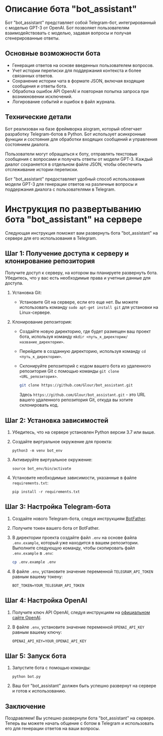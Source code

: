 # Описание бота "bot_assistant"

Бот "bot_assistant" представляет собой Telegram-бот, интегрированный с моделью GPT-3 от OpenAI. Бот позволяет
пользователям взаимодействовать с моделью, задавая вопросы и получая сгенерированные ответы.

## Основные возможности бота

- Генерация ответов на основе введенных пользователем вопросов.
- Учет истории переписки для поддержания контекста и более связанных ответов.
- Сохранение истории чата в формате JSON, включая входящие сообщения и ответы бота.
- Обработка ошибок API OpenAI и повторная попытка запроса при возникновении исключений.
- Логирование событий и ошибок в файл журнала.

## Технические детали

Бот реализован на базе фреймворка aiogram, который облегчает разработку Telegram-ботов в Python. Бот использует
асинхронные функции и состояния для обработки входящих сообщений и управления состоянием диалога.

Пользователи могут обращаться к боту, отправлять текстовые сообщения с вопросами и получать ответы от модели GPT-3.
Каждый диалог сохраняется в отдельном файле JSON, чтобы обеспечить отслеживание истории переписки.

Бот "bot_assistant" предоставляет удобный способ использования модели GPT-3 для генерации ответов на различные вопросы и
поддержания диалога с пользователями в Telegram.



# Инструкция по развертыванию бота "bot_assistant" на сервере

Следующая инструкция поможет вам развернуть бота "bot_assistant" на сервере для его использования в Telegram.

## Шаг 1: Получение доступа к серверу и клонирование репозитория 

Получите доступ к серверу, на котором вы планируете развернуть бота. Убедитесь, что у вас есть необходимые права и
учетные данные для доступа.

1. Установка Git:
   - Установите Git на сервере, если его еще нет. Вы можете использовать команду `sudo apt-get install git` для установки на Linux-сервере.

2. Клонирование репозитория:
   - Создайте новую директорию, где будет размещен ваш проект бота, используя команду `mkdir <путь_к_директории/название_директории>`.
   - Перейдите в созданную директорию, используя команду `cd <путь_к_директории>`.
   - Склонируйте репозиторий с кодом вашего бота из удаленного репозитория Git с помощью команды `git clone <URL_репозитория>`.

     ```bash
     git clone https://github.com/Glour/bot_assistant.git
     ```

     Здесь `https://github.com/Glour/bot_assistant.git` - это URL вашего удаленного репозитория Git, откуда вы хотите склонировать код.

## Шаг 2: Установка зависимостей

1. Убедитесь, что на сервере установлен Python версии 3.7 или выше.

2. Создайте виртуальное окружение для проекта:

   ```
   python3 -m venv bot_env
   ```

3. Активируйте виртуальное окружение:

   ```
   source bot_env/bin/activate
   ```

4. Установите необходимые зависимости, указанные в файле `requirements.txt`:

   ```
   pip install -r requirements.txt
   ```

## Шаг 3: Настройка Telegram-бота

1. Создайте нового Telegram-бота, следуя инструкциям [BotFather](https://core.telegram.org/bots#botfather).

2. Получите токен вашего бота от BotFather.

3. В директории проекта создайте файл `.env` на основе файла `.env.example`, который уже находится в вашем репозитории. Выполните следующую команду, чтобы скопировать файл `.env.example` в `.env`:

     ```bash
     cp .env.example .env
     ```

4. В файле `.env`, установите значение переменной `TELEGRAM_API_TOKEN` равным вашему токену:

   ```
   BOT_TOKEN=YOUR_TELEGRAM_API_TOKEN
   ```

## Шаг 4: Настройка OpenAI

1. Получите ключ API OpenAI, следуя инструкциям на [официальном сайте OpenAI](https://www.openai.com/).

2. В файле `.env`, установите значение переменной `OPENAI_API_KEY` равным вашему ключу:

   ```
   OPENAI_API_KEY=YOUR_OPENAI_API_KEY
   ```

## Шаг 5: Запуск бота

1. Запустите бота с помощью команды:

   ```
   python bot.py
   ```

2. Ваш бот "bot_assistant" должен быть успешно развернут на сервере и готов к использованию.

## Заключение

Поздравляем! Вы успешно развернули бота "bot_assistant" на сервере. Теперь вы можете начать общение с ботом в Telegram
и использовать его для генерации ответов на ваши вопросы.
